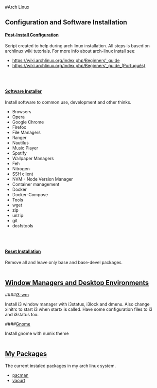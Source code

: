#Arch Linux

## Configuration and Software Installation

#### [Post-Install Configuration](/arch-linux/post-install-config.sh)

Script created to help during arch linux installation. All steps is based on archlinux wiki tutorials. For more info about arch-linux install see:

- https://wiki.archlinux.org/index.php/Beginners'_guide
- https://wiki.archlinux.org/index.php/Beginners'_guide_(Português)
<br>
<br>

#### [Software Installer](/arch-linux/software-installer.sh)

Install software to common use, development and other thinks. 

- Browsers
 - Opera
 - Google Chrome
 - Firefox
- File Managers
 - Ranger
 - Nautilus
- Music Player
 - Spotify 
- Wallpaper Managers
 - Feh
 - Nitrogen
- SSH client
- NVM - Node Version Manager
- Container management
 - Docker
 - Docker-Compose
- Tools
 - wget
 - zip
 - unzip
 - git
 - dosfstools
<br>
<br>

#### [Reset Installation](/arch-linux/reset-install.sh)

Remove all and leave only base and base-devel packages. 
<br>
<br>

## [Window Managers and Desktop Environments](/arch-linux/environments)

####[i3-wm](/arch-linux/environments/i3)

Install i3 window manager with i3status, i3lock and dmenu. Also change xinitrc to start i3 when startx is called. 
Have some configuration files to i3 and i3status too.

####[Gnome](/arch-linux/environments/gnome)

Install gnome with numix theme
<br>
<br>

## [My Packages](/arch-linux/packages)

The current instaled packages in my arch linux system.

- [pacman](/arch-linux/packages/pacman.sh)
- [yaourt](/arch-linux/packages/yaourt.sh)
